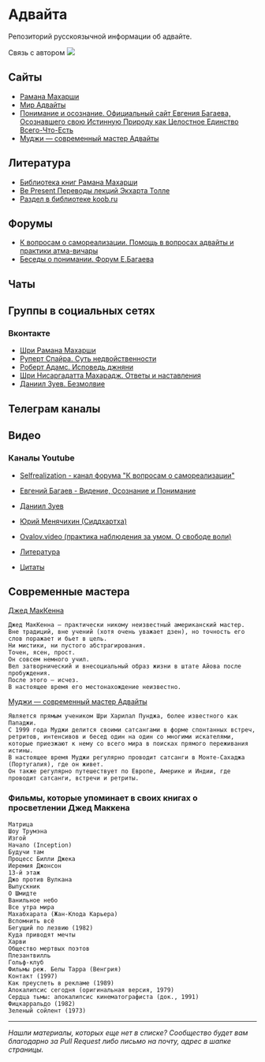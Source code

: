 # Адвайта
Репозиторий русскоязычной информации об адвайте.

Связь с автором <img src="https://img.shields.io/badge/mkuligin%40-gmail.com-brightgreen" border="0">

## Сайты
+ [Рамана Махарши](http://ramana.ru/)
+ [Мир Адвайты](http://advaitaworld.com/)
+ [Понимание и осознание. Официальный сайт Евгения Багаева, Осознавшего свою Истинную Природу как Целостное Единство Всего-Что-Есть](http://www.ponimanie.net/)
+ [Муджи — современный мастер Адвайты](https://mooji.ru/) 


## Литература
+ [Библиотека книг Рамана Махарши](http://ramana.ru/books/index.html)
+ [Be Present Переводы лекций Экхарта Толле](https://sites.google.com/site/bepresent44/home)
+ [Раздел в библиотеке koob.ru](https://www.koob.ru/antireflection/)


## Форумы
+ [ К вопросам о самореализации. Помощь в вопросах адвайты и практики атма-вичары](http://selfrealization.info/threads/%D0%9E%D0%B1%D1%80%D0%B0%D1%89%D0%B5%D0%BD%D0%B8%D0%B5-%D0%BA-%D0%B3%D0%BE%D1%81%D1%82%D1%8F%D0%BC-%D0%BD%D0%B0%D1%88%D0%B5%D0%B3%D0%BE-%D1%84%D0%BE%D1%80%D1%83%D0%BC%D0%B0.1046/)
+ [Беседы о понимании. Форум Е.Багаева](http://www.ponimanie.net/forum/)


## Чаты


## Группы в социальных сетях
### Вконтакте
+ [Шри Рамана Махарши](https://vk.com/shri_ramana)
+ [Руперт Спайра. Суть недвойственности](https://vk.com/public_rupert_spira)
+ [Роберт Адамс. Исповедь джняни](https://vk.com/mtmind)
+ [Шри Нисаргадатта Махарадж. Ответы и наставления](https://vk.com/nisargadattamaharaj)
+ [Даниил Зуев. Безмолвие](https://vk.com/danielzuev_bezmolvie)


## Телеграм каналы


## Видео
### Каналы Youtube
+ [Selfrealization - канал форума "К вопросам о самореализации"](https://www.youtube.com/channel/UCPrggD4EDi8I76pBusBlJww)
+ [Евгений Багаев - Видение, Осознание и Понимание](https://www.youtube.com/user/ponimanie/)
+ [Даниил Зуев](https://www.youtube.com/c/DanZuev/)
+ [Юрий Менячихин (Сиддхартха)](https://www.youtube.com/c/sidhintube/)
+ [Ovalov.video (практика наблюдения за умом. О свободе воли)](https://www.youtube.com/channel/UCFDNIkcERwUiptob6IkSb9g)

 

+ [Литература](https://github.com/helix4d/advita-ru/blob/master/list_of_references)
+ [Цитаты](https://github.com/helix4d/advita-ru/blob/master/quotes.md)

## Современные мастера
[Джед МакКенна](https://www.koob.ru/mckenna/)
```
Джед МакКенна — практически никому неизвестный американский мастер. 
Вне традиций, вне учений (хотя очень уважает дзен), но точность его слов поражает и бьет в цель. 
Ни мистики, ни пустого абстрагирования. 
Точен, ясен, прост. 
Он совсем немного учил. 
Вел затворнический и внесоциальный образ жизни в штате Айова после пробуждения. 
После этого — исчез.
В настоящее время его местонахождение неизвестно.
```

[Муджи — современный мастер Адвайты](https://mooji.ru/) 
```
Является прямым учеником Шри Харилал Пунджа, более известного как Пападжи. 
С 1999 года Муджи делится своими сатсангами в форме спонтанных встреч, ретритов, интенсивов и бесед один на один со многими искателями, которые приезжают к нему со всего мира в поисках прямого переживания истины. 
В настоящее время Муджи регулярно проводит сатсанги в Монте-Сахаджа (Португалия), где он живет. 
Он также регулярно путешествует по Европе, Америке и Индии, где проводит сатсанги, встречи и ретриты. 
```


### Фильмы, которые упоминает в своих книгах о просветлении Джед Маккена
```
Матрица
Шоу Трумэна
Изгой
Начало (Inception)
Будучи там
Процесс Билли Джека
Иеремия Джонсон
13-й этаж
Джо против Вулкана
Выпускник
О Шмидте
Ванильное небо
Все утра мира
Махабхарата (Жан-Клода Карьера)
Вспомнить всё
Бегущий по лезвию (1982)
Куда приводят мечты
Харви
Общество мертвых поэтов
Плезантвилль
Гольф-клуб
Фильмы реж. Белы Тарра (Венгрия)
Контакт (1997)
Как преуспеть в рекламе (1989)
Апокалипсис сегодня (оригинальная версия, 1979)
Сердца тьмы: апокалипсис кинематографиста (док., 1991)
Фицкарральдо (1982)
Зеленый сойлент (1973)
```

***


*<a name="1head">Нашли материалы, которых еще нет в списке? Сообщество будет вам благодарно за Pull Request либо письмо на почту, адрес в шапке страницы.</a>*


